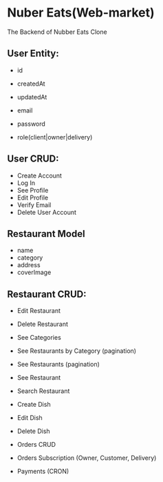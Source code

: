 # Nuber Eats(Web-market)

The Backend of Nubber Eats Clone

## User Entity:

- id
- createdAt
- updatedAt

- email
- password
- role(client|owner|delivery)

## User CRUD:

- Create Account
- Log In
- See Profile
- Edit Profile
- Verify Email
- Delete User Account

## Restaurant Model

- name
- category
- address
- coverImage

## Restaurant CRUD:

- Edit Restaurant
- Delete Restaurant

- See Categories
- See Restaurants by Category (pagination)
- See Restaurants (pagination)
- See Restaurant
- Search Restaurant

- Create Dish
- Edit Dish
- Delete Dish

- Orders CRUD
- Orders Subscription (Owner, Customer, Delivery)

- Payments (CRON)
